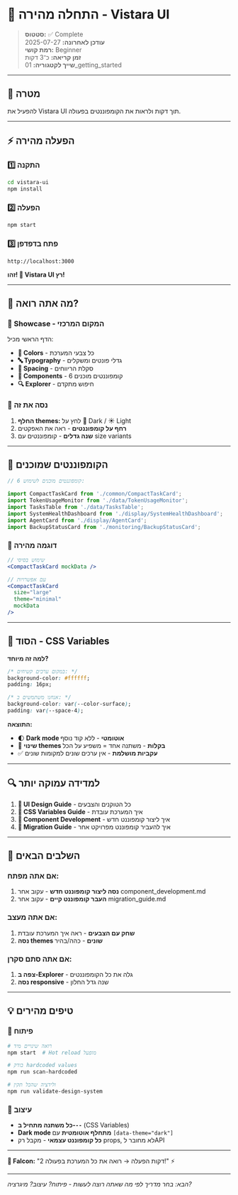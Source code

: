 # 🚀 התחלה מהירה - Vistara UI

> **סטטוס:** ✅ Complete  
> **עודכן לאחרונה:** 2025-07-27  
> **רמת קושי:** Beginner  
> **זמן קריאה:** כ־3 דקות  
> **שייך לקטגוריה:** 01_getting_started  

---

## 🎯 מטרה

להפעיל את Vistara UI תוך דקות ולראות את הקומפוננטים בפעולה.

---

## ⚡ הפעלה מהירה

### 1️⃣ התקנה
```bash
cd vistara-ui
npm install
```

### 2️⃣ הפעלה
```bash
npm start
```

### 3️⃣ פתח בדפדפן
```
http://localhost:3000
```

**זהו! 🎉 Vistara UI רץ!**

---

## 👀 מה אתה רואה?

### 🎪 Showcase - המקום המרכזי
הדף הראשי מכיל:
- **🎨 Colors** - כל צבעי המערכת
- **🔤 Typography** - גדלי פונטים ומשקלים  
- **📏 Spacing** - סקלת הריווחים
- **🧩 Components** - 6 קומפוננטים מוכנים
- **🔍 Explorer** - חיפוש מתקדם

### 📱 נסה את זה
1. **החלף themes:** לחץ על 🌙 Dark / ☀️ Light
2. **רחף על קומפוננטים** - ראה את האפקטים
3. **שנה גדלים** - קומפוננטים עם size variants

---

## 🧩 הקומפוננטים שמוכנים

```jsx
// 6 קומפוננטים מוכנים לשימוש:

import CompactTaskCard from './common/CompactTaskCard';
import TokenUsageMonitor from './data/TokenUsageMonitor';  
import TasksTable from './data/TasksTable';
import SystemHealthDashboard from './display/SystemHealthDashboard';
import AgentCard from './display/AgentCard';
import BackupStatusCard from './monitoring/BackupStatusCard';
```

### 🎯 דוגמה מהירה
```jsx
// שימוש בסיסי
<CompactTaskCard mockData />

// עם אפשרויות
<CompactTaskCard 
  size="large"
  theme="minimal" 
  mockData 
/>
```

---

## 🎨 הסוד - CSS Variables

**למה זה מיוחד?**
```css
/* במקום ערכים קשיחים: */
background-color: #ffffff;
padding: 16px;

/* אנחנו משתמשים ב: */
background-color: var(--color-surface);
padding: var(--space-4);
```

**התוצאה:**
- 🌓 **Dark mode אוטומטי** - ללא קוד נוסף
- 🎨 **שינוי themes בקלות** - משתנה אחד = משפיע על הכל
- ✅ **עקביות מושלמת** - אין ערכים שונים למקומות שונים

---

## 🔍 למדידה עמוקה יותר

1. **📖 UI Design Guide** - כל הטוקנים והצבעים
2. **🎯 CSS Variables Guide** - איך המערכת עובדת
3. **🧩 Component Development** - איך ליצור קומפוננט חדש
4. **🔄 Migration Guide** - איך להעביר קומפוננט מפרויקט אחר

---

## 🚀 השלבים הבאים

### אם אתה מפתח:
1. **נסה ליצור קומפוננט חדש** - עקוב אחר component_development.md
2. **העבר קומפוננט קיים** - עקוב אחר migration_guide.md

### אם אתה מעצב:
1. **שחק עם הצבעים** - ראה איך המערכת עובדת
2. **נסה themes שונים** - כהה/בהיר

### אם אתה סתם סקרן:
1. **צפה ב-Explorer** - גלה את כל הקומפוננטים
2. **נסה responsive** - שנה גדל החלון

---

## 💡 טיפים מהירים

### 🔧 פיתוח
```bash
# רואה שינויים מיד
npm start  # Hot reload מופעל

# בודק hardcoded values
npm run scan-hardcoded

# ולידציה שהכל תקין
npm run validate-design-system
```

### 🎨 עיצוב
- **כל משתנה מתחיל ב-`--`** (CSS Variables)
- **Dark mode מתחלף אוטומטית** עם `[data-theme="dark"]`  
- **כל קומפוננט עצמאי** - מקבל רק props, לא מחובר לAPI

---

**🦅 Falcon:** "2 דקות הפעלה → רואה את כל המערכת בפעולה!" ⚡

---

*הבא: בחר מדריך לפי מה שאתה רוצה לעשות - פיתוח? עיצוב? מיגרציה?*